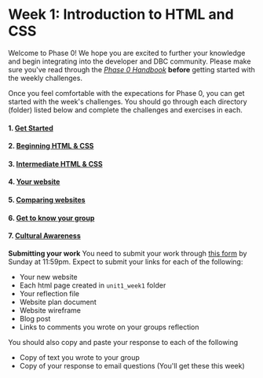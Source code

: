 # Week 1: Introduction to HTML and CSS

Welcome to Phase 0! We hope you are excited to further your knowledge and begin integrating into the developer and DBC community. Please make sure you've read through the <a href="https://github.com/devbootcamp/phase_0_handbook" target="_blank"> *Phase 0 Handbook*</a> **before** getting started with the weekly challenges. 

Once you feel comfortable with the expecations for Phase 0, you can get started with the week's challenges. You should go through each directory (folder) listed below and complete the challenges and exercises in each.  

#### 1. <a href="get_started/" target="_blank">Get Started</a>
#### 2. <a href="experiment_to_learn/" target="_blank">Beginning HTML & CSS</a>
#### 3. <a href="research_and_apply/" target="_blank">Intermediate HTML & CSS</a>
#### 4. <a href="creative_challenge/" target="_blank">Your website</a>
#### 5. <a href="technical_blog_assignment/" target="_blank">Comparing websites</a>
#### 6. <a href="group_challenge/" target="_blank">Get to know your group</a>
#### 7. <a href="" target="_blank">Cultural Awareness</a>

**Submitting your work**
You need to submit your work through <a href="https://docs.google.com/a/devbootcamp.com/forms/d/1ZnjWLxOqcIg92upyYGlD-7kmJzAdpTbjezHB1YQ34fY/viewform" target="_blank"> this form</a> by Sunday at 11:59pm. Expect to submit your links for each of the following:

* Your new website
* Each html page created in `unit1_week1` folder
* Your reflection file
* Website plan document
* Website wireframe
* Blog post
* Links to comments you wrote on your groups reflection

You should also copy and paste your response to each of the following
* Copy of text you wrote to your group
* Copy of your response to email questions (You'll get these this week)


<!-- <a href="" target="_blank"></a> -->